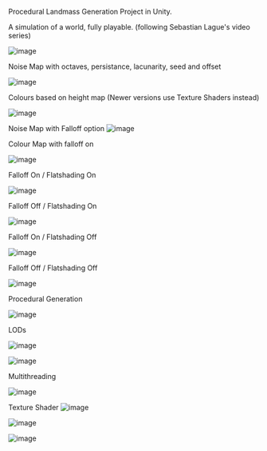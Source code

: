 Procedural Landmass Generation Project in Unity.

A simulation of a world, fully playable. (following Sebastian Lague's video series)

![image](https://github.com/MMaxG/ProceduralLandmassGeneration/assets/64195483/5a448006-d1fc-4931-9105-a7ba38458c16)



Noise Map with octaves, persistance, lacunarity, seed and offset

![image](https://github.com/Fesbaz/ProceduralLandmassGeneration/assets/64195483/bc5ab9ee-8dac-4bd6-b766-fd06f140b8a4)


Colours based on height map
(Newer versions use Texture Shaders instead)

![image](https://github.com/Fesbaz/ProceduralLandmassGeneration/assets/64195483/0e2ea278-482c-49c1-91a4-ac4f1000d851)


Noise Map with Falloff option
![image](https://github.com/Fesbaz/ProceduralLandmassGeneration/assets/64195483/377571b2-b6aa-440b-a320-0feaa182331d)


Colour Map with falloff on

![image](https://github.com/Fesbaz/ProceduralLandmassGeneration/assets/64195483/d9a9e2d5-dedb-481c-86a5-fea9638f89c6)


Falloff On / Flatshading On

![image](https://github.com/Fesbaz/ProceduralLandmassGeneration/assets/64195483/783d82be-5bba-461e-a09f-d298feae5167)


Falloff Off / Flatshading On

![image](https://github.com/Fesbaz/ProceduralLandmassGeneration/assets/64195483/588b9a0a-a865-4b56-bd47-c8bb4100bed5)


Falloff On / Flatshading Off

![image](https://github.com/Fesbaz/ProceduralLandmassGeneration/assets/64195483/7df1e4a2-1943-4fcf-a2a3-4cd5a374c9dc)


Falloff Off / Flatshading Off

![image](https://github.com/Fesbaz/ProceduralLandmassGeneration/assets/64195483/f13892c9-ec26-4377-8875-bc0f18ae59d9)


Procedural Generation

![image](https://github.com/Fesbaz/ProceduralLandmassGeneration/assets/64195483/7958170c-61b4-4978-9ea5-e48483960c77)


LODs

![image](https://github.com/Fesbaz/ProceduralLandmassGeneration/assets/64195483/e5f8713c-672a-404f-98d5-6100fc6e9fa3)

![image](https://github.com/MMaxG/ProceduralLandmassGeneration/assets/64195483/a1bdefd7-35c0-4264-9766-acf7a98551a0)



Multithreading

![image](https://github.com/Fesbaz/ProceduralLandmassGeneration/assets/64195483/c6b0aff2-73d5-421c-9cda-989384c0337e)

Texture Shader
![image](https://github.com/MMaxG/ProceduralLandmassGeneration/assets/64195483/04ad81e5-c264-4eb5-afa8-971d0d0955e0)

![image](https://github.com/MMaxG/ProceduralLandmassGeneration/assets/64195483/80a1a326-ac4a-4f1d-89b2-73fabc252964)


![image](https://github.com/MMaxG/ProceduralLandmassGeneration/assets/64195483/1ad4cd70-d3e1-4fe7-956a-04db7aa9c0a5)
